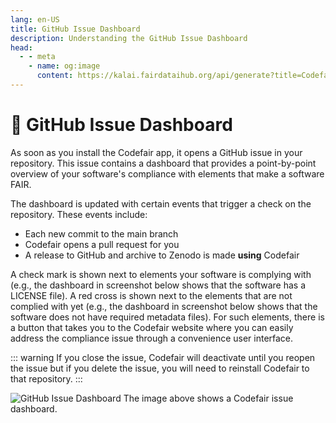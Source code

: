 ```yaml
---
lang: en-US
title: GitHub Issue Dashboard
description: Understanding the GitHub Issue Dashboard
head:
  - - meta
    - name: og:image
      content: https://kalai.fairdataihub.org/api/generate?title=Codefair%20Documentation&description=Understanding%20the%20GitHub%20Issue%20Dashboard&app=codefair&org=fairdataihub
---
```


# :memo: GitHub Issue Dashboard

As soon as you install the Codefair app, it opens a GitHub issue in your repository. This issue contains a dashboard that provides a point-by-point overview of your software's compliance with elements that make a software FAIR.

The dashboard is updated with certain events that trigger a check on the repository. These events include:

- Each new commit to the main branch
- Codefair opens a pull request for you
- A release to GitHub and archive to Zenodo is made **using** Codefair

A check mark is shown next to elements your software is complying with (e.g., the dashboard in screenshot below shows that the software has a LICENSE file). A red cross is shown next to the elements that are not complied with yet (e.g., the dashboard in screenshot below shows that the software does not have required metadata files). For such elements, there is a button that takes you to the Codefair website where you can easily address the compliance issue through a convenience user interface.

::: warning
If you close the issue, Codefair will deactivate until you reopen the issue but if you delete the issue, you will need to reinstall Codefair to that repository.
:::

![GitHub Issue Dashboard](/latest-dashboard.png)
The image above shows a Codefair issue dashboard.
